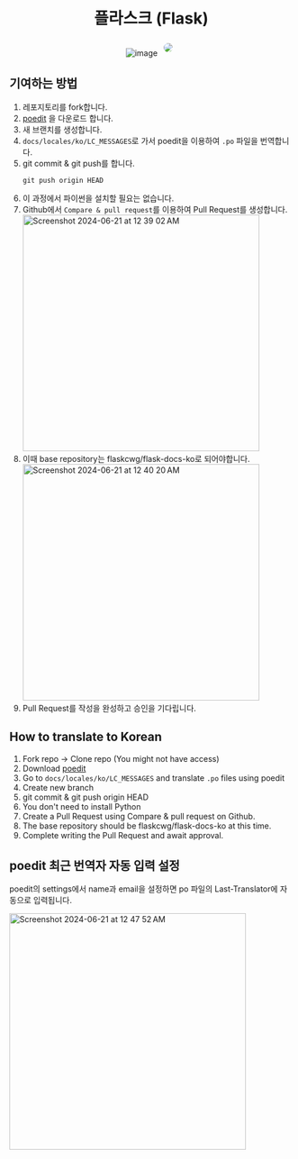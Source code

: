 <div align="center">

# 플라스크 (Flask)

![image](https://github.com/flaskcwg/flask-docs-ko/assets/60090391/b2366693-e241-40c8-a02e-f12e218c42e4)
<img style="margin:5px; border: 2px solid white; border-radius: 20px" src="https://img.shields.io/badge/Flask -black?style=flat-square&logo=flask&logoColor=skyblue"/>

</div>

## 기여하는 방법

1. 레포지토리를 fork합니다.
2. [poedit](https://poedit.net/) 을 다운로드 합니다.
3. 새 브랜치를 생성합니다.
4. `docs/locales/ko/LC_MESSAGES`로 가서 poedit을 이용하여 `.po` 파일을 번역합니다.
5. git commit & git push를 합니다.
    ```shell
    git push origin HEAD
    ```
6. 이 과정에서 파이썬을 설치할 필요는 없습니다.
7. Github에서 `Compare & pull request`를 이용하여 Pull Request를 생성합니다.
   <img width="420" alt="Screenshot 2024-06-21 at 12 39 02 AM" src="https://github.com/flaskcwg/flask-docs-ko/assets/8137615/e741e1cc-8374-433a-96bc-f9e2b0d223f3">
8. 이때 base repository는 flaskcwg/flask-docs-ko로 되어야합니다.
   <img width="420" alt="Screenshot 2024-06-21 at 12 40 20 AM" src="https://github.com/flaskcwg/flask-docs-ko/assets/8137615/50eac3b8-6817-4e7a-b876-77540d43905e">
9. Pull Request를 작성을 완성하고 승인을 기다립니다.

## How to translate to Korean

1. Fork repo → Clone repo (You might not have access)
2. Download [poedit](https://poedit.net/)
3. Go to `docs/locales/ko/LC_MESSAGES` and translate `.po` files using poedit
4. Create new branch
5. git commit & git push origin HEAD
6. You don't need to install Python
7. Create a Pull Request using Compare & pull request on Github.
8. The base repository should be flaskcwg/flask-docs-ko at this time.
9. Complete writing the Pull Request and await approval.

## poedit 최근 번역자 자동 입력 설정

poedit의 settings에서 name과 email을 설정하면 po 파일의 Last-Translator에 자동으로 입력됩니다.

<img width="420" alt="Screenshot 2024-06-21 at 12 47 52 AM" src="https://github.com/flaskcwg/flask-docs-ko/assets/8137615/f69a588b-8436-4dd1-a149-314ac94fb5ad">
